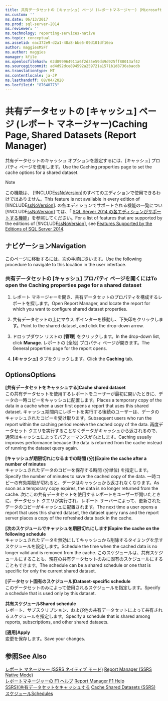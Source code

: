 ```yaml
---
title: 共有データセットの [キャッシュ] ページ (レポートマネージャー) |Microsoft Docs
ms.custom: ''
ms.date: 06/13/2017
ms.prod: sql-server-2014
ms.reviewer: ''
ms.technology: reporting-services-native
ms.topic: conceptual
ms.assetid: eac372e9-d2a1-48a8-bbe5-09d101df16ea
author: maggiesMSFT
ms.author: maggies
manager: kfile
ms.openlocfilehash: 62d899964911a6f2d35e59d49d925ff80013af42
ms.sourcegitcommit: ad4d92dce894592a259721a1571b1d8736abacdb
ms.translationtype: MT
ms.contentlocale: ja-JP
ms.lasthandoff: 08/04/2020
ms.locfileid: "87640773"
---
```

# <a name="caching-page-shared-datasets-report-manager"></a><span data-ttu-id="97efe-102">共有データセットの [キャッシュ] ページ (レポート マネージャー)</span><span class="sxs-lookup"><span data-stu-id="97efe-102">Caching Page, Shared Datasets (Report Manager)</span></span>
  <span data-ttu-id="97efe-103">共有データセットのキャッシュ オプションを設定するには、[キャッシュ] プロパティ ページを使用します。</span><span class="sxs-lookup"><span data-stu-id="97efe-103">Use the Caching properties page to set the cache options for a shared dataset.</span></span>  
  
> [!NOTE]  
>  <span data-ttu-id="97efe-104">この機能は、 [!INCLUDE[ssNoVersion](../includes/ssnoversion-md.md)]のすべてのエディションで使用できるわけではありません。</span><span class="sxs-lookup"><span data-stu-id="97efe-104">This feature is not available in every edition of [!INCLUDE[ssNoVersion](../includes/ssnoversion-md.md)].</span></span> <span data-ttu-id="97efe-105">の各エディションでサポートされる機能の一覧につい [!INCLUDE[ssNoVersion](../includes/ssnoversion-md.md)] ては、「 [SQL Server 2014 の各エディションがサポートする機能](../../2014/getting-started/features-supported-by-the-editions-of-sql-server-2014.md)」を参照してください。</span><span class="sxs-lookup"><span data-stu-id="97efe-105">For a list of features that are supported by the editions of [!INCLUDE[ssNoVersion](../includes/ssnoversion-md.md)], see [Features Supported by the Editions of SQL Server 2014](../../2014/getting-started/features-supported-by-the-editions-of-sql-server-2014.md).</span></span>  
  
## <a name="navigation"></a><span data-ttu-id="97efe-106">ナビゲーション</span><span class="sxs-lookup"><span data-stu-id="97efe-106">Navigation</span></span>  
 <span data-ttu-id="97efe-107">このページに移動するには、次の手順に従います。</span><span class="sxs-lookup"><span data-stu-id="97efe-107">Use the following procedure to navigate to this location in the user interface.</span></span>  
  
### <a name="to-open-the-caching-properties-page-for-a-shared-dataset"></a><span data-ttu-id="97efe-108">共有データセットの [キャッシュ] プロパティ ページを開くには</span><span class="sxs-lookup"><span data-stu-id="97efe-108">To open the Caching properties page for a shared dataset</span></span>  
  
1.  <span data-ttu-id="97efe-109">レポート マネージャーを開き、共有データセットのプロパティを構成するレポートを探します。</span><span class="sxs-lookup"><span data-stu-id="97efe-109">Open Report Manager, and locate the report for which you want to configure shared dataset properties.</span></span>  
  
2.  <span data-ttu-id="97efe-110">共有データセットの上にマウス ポインターを移動し、下矢印をクリックします。</span><span class="sxs-lookup"><span data-stu-id="97efe-110">Point to the shared dataset, and click the drop-down arrow.</span></span>  
  
3.  <span data-ttu-id="97efe-111">ドロップダウン リストの **[管理]** をクリックします。</span><span class="sxs-lookup"><span data-stu-id="97efe-111">In the drop-down list, click **Manage**.</span></span> <span data-ttu-id="97efe-112">レポートの [全般] プロパティ ページが開きます。</span><span class="sxs-lookup"><span data-stu-id="97efe-112">The General properties page for the report opens.</span></span>  
  
4.  <span data-ttu-id="97efe-113">**[キャッシュ]** タブをクリックします。</span><span class="sxs-lookup"><span data-stu-id="97efe-113">Click the **Caching** tab.</span></span>  
  
## <a name="options"></a><span data-ttu-id="97efe-114">Options</span><span class="sxs-lookup"><span data-stu-id="97efe-114">Options</span></span>  
 <span data-ttu-id="97efe-115">**[共有データセットをキャッシュする]**</span><span class="sxs-lookup"><span data-stu-id="97efe-115">**Cache shared dataset**</span></span>  
 <span data-ttu-id="97efe-116">この共有データセットを使用するレポートをユーザーが最初に開いたときに、データの一時コピーをキャッシュに配置します。</span><span class="sxs-lookup"><span data-stu-id="97efe-116">Places a temporary copy of the data in a cache when a user first opens a report that uses this shared dataset.</span></span> <span data-ttu-id="97efe-117">キャッシュ期間内にレポートを実行する後続のユーザーは、データのキャッシュされたコピーを受け取ります。</span><span class="sxs-lookup"><span data-stu-id="97efe-117">Subsequent users who run the report within the caching period receive the cached copy of the data.</span></span> <span data-ttu-id="97efe-118">再度データセット クエリを実行することなくデータがキャッシュから返されるので、通常はキャッシュによってパフォーマンスが向上します。</span><span class="sxs-lookup"><span data-stu-id="97efe-118">Caching usually improves performance because the data is returned from the cache instead of running the dataset query again.</span></span>  
  
 <span data-ttu-id="97efe-119">**[キャッシュが期限切れになるまでの時間 (分)]**</span><span class="sxs-lookup"><span data-stu-id="97efe-119">**Expire the cache after a number of minutes**</span></span>  
 <span data-ttu-id="97efe-120">キャッシュされたデータのコピーを保存する時間 (分単位) を指定します。</span><span class="sxs-lookup"><span data-stu-id="97efe-120">Specify the number of minutes to save the cached copy of the data.</span></span> <span data-ttu-id="97efe-121">一時コピーの有効期限が切れると、データはキャッシュから返されなくなります。</span><span class="sxs-lookup"><span data-stu-id="97efe-121">As soon as a temporary copy expires, the data is no longer returned from the cache.</span></span> <span data-ttu-id="97efe-122">次にこの共有データセットを使用するレポートをユーザーが開いたときに、データセット クエリが実行され、レポート サーバーによって、更新されたデータのコピーがキャッシュに配置されます。</span><span class="sxs-lookup"><span data-stu-id="97efe-122">The next time a user opens a report that uses this shared dataset, the dataset query runs and the report server places a copy of the refreshed data back in the cache.</span></span>  
  
 <span data-ttu-id="97efe-123">**[次のスケジュールでキャッシュを期限切れにします]**</span><span class="sxs-lookup"><span data-stu-id="97efe-123">**Expire the cache on the following schedule**</span></span>  
 <span data-ttu-id="97efe-124">キャッシュされたデータを無効にしてキャッシュから削除するタイミングを示すスケジュールを設定します。</span><span class="sxs-lookup"><span data-stu-id="97efe-124">Schedule the time when the cached data is no longer valid and is removed from the cache.</span></span> <span data-ttu-id="97efe-125">このスケジュールは、共有スケジュールにすることも、現在の共有データセットのみに固有のスケジュールにすることもできます。</span><span class="sxs-lookup"><span data-stu-id="97efe-125">The schedule can be a shared schedule or one that is specific for only the current shared dataset.</span></span>  
  
 <span data-ttu-id="97efe-126">**[データセット固有のスケジュール]**</span><span class="sxs-lookup"><span data-stu-id="97efe-126">**Dataset-specific schedule**</span></span>  
 <span data-ttu-id="97efe-127">このデータセットのみによって使用されるスケジュールを指定します。</span><span class="sxs-lookup"><span data-stu-id="97efe-127">Specify a schedule that is used only by this dataset.</span></span>  
  
 <span data-ttu-id="97efe-128">**共有スケジュール**</span><span class="sxs-lookup"><span data-stu-id="97efe-128">**Shared schedule**</span></span>  
 <span data-ttu-id="97efe-129">レポート、サブスクリプション、および他の共有データセットによって共有されるスケジュールを指定します。</span><span class="sxs-lookup"><span data-stu-id="97efe-129">Specify a schedule that is shared among reports, subscriptions, and other shared datasets.</span></span>  
  
 <span data-ttu-id="97efe-130">**[適用]**</span><span class="sxs-lookup"><span data-stu-id="97efe-130">**Apply**</span></span>  
 <span data-ttu-id="97efe-131">変更を保存します。</span><span class="sxs-lookup"><span data-stu-id="97efe-131">Save your changes.</span></span>  
  
## <a name="see-also"></a><span data-ttu-id="97efe-132">参照</span><span class="sxs-lookup"><span data-stu-id="97efe-132">See Also</span></span>  
 <span data-ttu-id="97efe-133">[レポート マネージャー &#40;SSRS ネイティブ モード&#41;](../../2014/reporting-services/report-manager-ssrs-native-mode.md) </span><span class="sxs-lookup"><span data-stu-id="97efe-133">[Report Manager  &#40;SSRS Native Mode&#41;](../../2014/reporting-services/report-manager-ssrs-native-mode.md) </span></span>  
 <span data-ttu-id="97efe-134">[レポートマネージャーの F1 ヘルプ](../../2014/reporting-services/report-manager-f1-help.md) </span><span class="sxs-lookup"><span data-stu-id="97efe-134">[Report Manager F1 Help](../../2014/reporting-services/report-manager-f1-help.md) </span></span>  
 <span data-ttu-id="97efe-135">[SSRS&#41;&#40;共有データセットをキャッシュする](report-server/cache-shared-datasets-ssrs.md) </span><span class="sxs-lookup"><span data-stu-id="97efe-135">[Cache Shared Datasets &#40;SSRS&#41;](report-server/cache-shared-datasets-ssrs.md) </span></span>  
 [<span data-ttu-id="97efe-136">スケジュール</span><span class="sxs-lookup"><span data-stu-id="97efe-136">Schedules</span></span>](subscriptions/schedules.md)  
  
  
